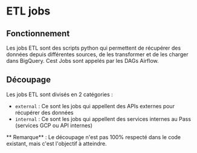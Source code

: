 # ETL jobs

## Fonctionnement

Les jobs ETL sont des scripts python qui permettent de récupérer des données depuis différentes sources, de les transformer et de les charger dans BigQuery. Cest Jobs sont appelés par les DAGs Airflow.

## Découpage

Les jobs ETL sont divisés en 2 catégories :

- `external` : Ce sont les jobs qui appellent des APIs externes pour récupérer des données
- `internal` : Ce sont les jobs qui appellent des services internes au Pass (services GCP ou API internes)

** Remarque** : Le découpage n'est pas 100% respecté dans le code existant, mais c'est l'objectif à atteindre.
